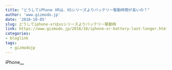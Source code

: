 ```yaml
---
title: "どうしてiPhone XRは、XSシリーズよりバッテリー駆動時間が長いの？"
author: 'www.gizmodo.jp'
date: '2018-10-05'
slug: どうしてiphone-xrはxsシリーズよりバッテリー駆動時
link: https://www.gizmodo.jp/2018/10/iphone-xr-battery-last-longer.html
categories:
- bloglink
tags:
  - gizmodojp
---
```


iPhone[... <i class="fas fa-external-link-alt"></i>](https://www.gizmodo.jp/2018/10/iphone-xr-battery-last-longer.html)

